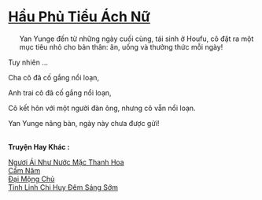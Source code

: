 <a href="https://truyentiki.com/hau-phu-tieu-ach-nu.33640/" title="Hầu Phủ Tiểu Ách Nữ"><h1>Hầu Phủ Tiểu Ách Nữ</h1></a><div style="display:table"><img align="right" style="float: left; padding: 10px;" src="https://truyentiki.com/images/story/200x260/33640.jpg" alt="">Yan Yunge đến từ những ngày cuối cùng, tái sinh ở Houfu, cô đặt ra một mục tiêu nhỏ cho bản thân: ăn, uống và thưởng thức mỗi ngày! <p></p> Tuy nhiên ... <p></p> Cha cô đã cố gắng nổi loạn, <p></p> Anh trai cô đã cố gắng nổi loạn, <p></p> Cô kết hôn với một người đàn ông, nhưng cô vẫn nổi loạn. <p></p> Yan Yunge nâng bàn, ngày này chưa được gửi!</div><p><br><b>Truyện Hay Khác :</b></p><a href="https://truyentiki.com/nguoi-ai-nhu-nuoc-mac-thanh-hoa.33639/" alt="Ngươi Ái Như Nước Mặc Thanh Hoa">Ngươi Ái Như Nước Mặc Thanh Hoa</a><br/><a href="https://www.pinterest.com/pin/594756694531360246" alt="Cẩm Năm">Cẩm Năm</a><br/><a href="https://github.com/nownovels/top500/tree/master/truyenhay/33738/" alt="Đại Mộng Chủ">Đại Mộng Chủ</a><br/><a href="https://www.plurk.com/p/nuzb7y" alt="Tinh Linh Chi Huy Đêm Sáng Sớm">Tinh Linh Chi Huy Đêm Sáng Sớm</a><br/>